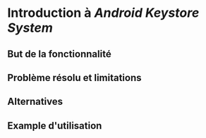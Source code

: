 # Introduction à *Android Keystore System*

## But de la fonctionnalité

## Problème résolu et limitations

## Alternatives

## Example d'utilisation
